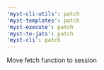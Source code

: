 ```yaml
---
'myst-cli-utils': patch
'myst-templates': patch
'myst-execute': patch
'myst-to-jats': patch
'myst-cli': patch
---
```


Move fetch function to session
